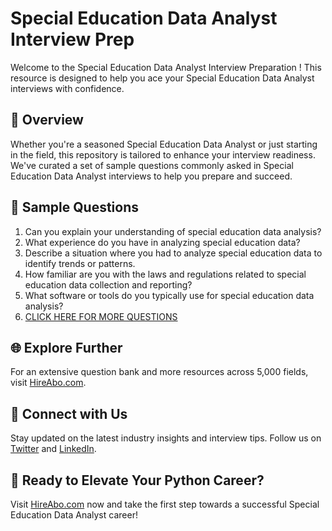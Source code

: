 # Special Education Data Analyst Interview Prep

Welcome to the Special Education Data Analyst Interview Preparation ! This resource is designed to help you ace your Special Education Data Analyst interviews with confidence.

## 🚀 Overview

Whether you're a seasoned Special Education Data Analyst or just starting in the field, this repository is tailored to enhance your interview readiness. We've curated a set of sample questions commonly asked in Special Education Data Analyst interviews to help you prepare and succeed.

## 📝 Sample Questions

1. Can you explain your understanding of special education data analysis?
2. What experience do you have in analyzing special education data?
3. Describe a situation where you had to analyze special education data to identify trends or patterns.
4. How familiar are you with the laws and regulations related to special education data collection and reporting?
5. What software or tools do you typically use for special education data analysis?
6. [CLICK HERE FOR MORE QUESTIONS](https://hireabo.com/job/4_3_33/Special%20Education%20Data%20Analyst)

## 🌐 Explore Further

For an extensive question bank and more resources across 5,000 fields, visit [HireAbo.com](https://www.hireabo.com).

## 📱 Connect with Us

Stay updated on the latest industry insights and interview tips. Follow us on [Twitter](https://twitter.com/hireabo) and [LinkedIn](https://www.linkedin.com/in/hire-abo-3609972a8/).

## 🚀 Ready to Elevate Your Python Career?

Visit [HireAbo.com](https://www.hireabo.com) now and take the first step towards a successful Special Education Data Analyst career!